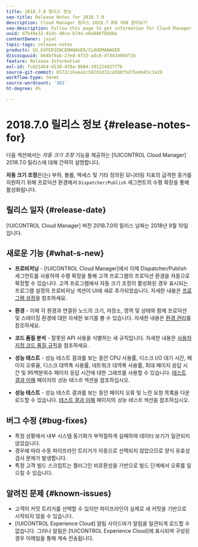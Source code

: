```yaml
---
title: 2018.7.0 릴리스 정보
seo-title: Release Notes for 2018.7.0
description: Cloud Manager 릴리스 2018.7.0에 대해 알아보기
seo-description: Follow this page to get information for Cloud Manager Release 2018.7.0.
uuid: d7b49e32-01dc-48ce-b744-e6a806fbdd8a
contentOwner: jsyal
topic-tags: release-notes
products: SG_EXPERIENCEMANAGER/CLOUDMANAGER
discoiquuid: b64bf9ab-27ed-4f33-adc8-d73d34094f1b
feature: Release Information
exl-id: fc0214b4-d138-470a-9b04-191224927f7b
source-git-commit: 6572c16aea2c5d2d1032ca5b0f5d75ade65c3a19
workflow-type: tm+mt
source-wordcount: '361'
ht-degree: 4%

---
```


# 2018.7.0 릴리스 정보 {#release-notes-for}

다음 섹션에서는 *자동 크기 조정* 기능을 제공하는 [!UICONTROL Cloud Manager] 2018.7.0 릴리스에 대해 간략히 설명합니다.

**자동 크기 조정**&#x200B;은(는) 부하, 볼륨, 액세스 및 기타 정의된 모니터링 지표의 급격한 증가를 지원하기 위해 프로덕션 환경에서 `Dispatcher/Publish` 세그먼트의 수평 확장을 통해 활성화됩니다.

## 릴리스 일자 {#release-date}

[!UICONTROL Cloud Manager] 버전 2018.7.0의 릴리스 날짜는 2018년 9월 10일입니다.

## 새로운 기능 {#what-s-new}

* **프로비저닝** - [!UICONTROL Cloud Manager]에서 이제 Dispatcher/Publish 세그먼트를 사용하여 수평 확장을 통해 고객 프로그램의 프로덕션 환경을 자동으로 확장할 수 있습니다. 고객 프로그램에서 자동 크기 조정이 활성화된 경우 표시되는 프로그램 설정의 프로비저닝 섹션이 UI에 새로 추가되었습니다. 자세한 내용은 [프로그램 설정](/help/getting-started/program-setup.md)을 참조하세요.

* **환경** - 이제 각 환경과 연결된 노드의 크기, 저장소, 영역 및 상태와 함께 프로덕션 및 스테이징 환경에 대한 자세한 보기를 볼 수 있습니다. 자세한 내용은 [환경 관리](/help/using/managing-environments.md)를 참조하세요.

* **코드 품질 분석** - 잘못된 API 사용을 식별하는 새 규칙입니다. 자세한 내용은 [사용자 지정 코드 품질 규칙](/help/using/custom-code-quality-rules.md)을 참조하세요.

* **성능 테스트** - 성능 테스트 결과를 보는 동안 CPU 사용률, 디스크 I/O 대기 시간, 페이지 오류율, 디스크 대역폭 사용률, 네트워크 대역폭 사용률, 최대 페이지 응답 시간 및 95백분위수 페이지 응답 시간에 대한 그래프를 사용할 수 있습니다. [테스트 결과 이해](/help/using/code-quality-testing.md) 페이지의 *성능 테스트* 섹션을 참조하십시오.

* **성능 테스트** - 성능 테스트 결과를 보는 동안 페이지 오류 및 느린 요청 목록을 다운로드할 수 있습니다. [테스트 결과 이해](/help/using/code-quality-testing.md) 페이지의 *성능 테스트* 섹션을 참조하십시오.

## 버그 수정 {#bug-fixes}

* 특정 상황에서 내부 시스템 동기화가 부적절하게 실패하여 데이터 보기가 일관되지 않았습니다.
* 경우에 따라 수동 파이프라인 트리거가 자동으로 선택되지 않았으므로 양식 유효성 검사 문제가 발생합니다.
* 특정 고객 빌드 스크립트는 플러그인 비호환성을 기반으로 빌드 단계에서 오류를 일으킬 수 있습니다.

## 알려진 문제 {#known-issues}

* 고객이 커밋 트리거를 선택할 수 있지만 파이프라인이 실제로 새 커밋을 기반으로 시작되지 않을 수 있습니다.
* [!UICONTROL Experience Cloud] 알림 사이드바가 알림을 일관되게 로드할 수 없습니다. 그러나 알림은 [!UICONTROL Experience Cloud]에 표시되며 구성된 경우 이메일을 통해 계속 전송됩니다.
